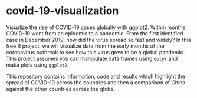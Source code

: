 # covid-19-visualization
Visualize the rise of COVID-19 cases globally with ggplot2.
Within months, COVID-19 went from an epidemic to a pandemic. From the first identified case in December 2019, how did the virus spread so fast and widely? In this free R project, we will visualize data from the early months of the coronavirus outbreak to see how this virus grew to be a global pandemic. This project assumes you can manipulate data frames using `dplyr` and make plots using `ggplot2`.


This repository contains information, code and results which highlight the spread of COVID-19 across the countries and then a comparison of China against the other countries across the globe. 
